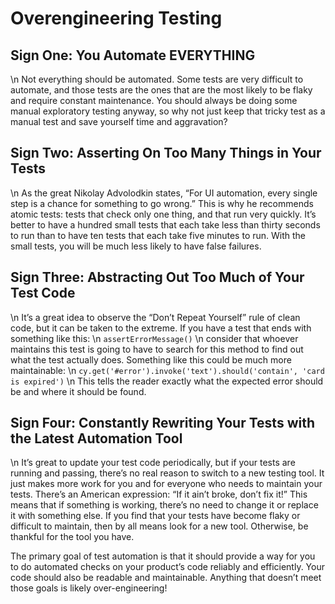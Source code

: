 # Overengineering Testing


## **Sign One: You Automate EVERYTHING**

 \n Not everything should be automated. Some tests are very difficult to automate, and those tests are the ones that are the most likely to be flaky and require constant maintenance. You should always be doing some manual exploratory testing anyway, so why not just keep that tricky test as a manual test and save yourself time and aggravation?


## **Sign Two: Asserting On Too Many Things in Your Tests**

 \n As the great Nikolay Advolodkin states, “For UI automation, every single step is a chance for something to go wrong.” This is why he recommends atomic tests: tests that check only one thing, and that run very quickly. It’s better to have a hundred small tests that each take less than thirty seconds to run than to have ten tests that each take five minutes to run. With the small tests, you will be much less likely to have false failures.


## **Sign Three: Abstracting Out Too Much of Your Test Code**

 \n It’s a great idea to observe the “Don’t Repeat Yourself” rule of clean code, but it can be taken to the extreme. If you have a test that ends with something like this: \n `assertErrorMessage()` \n consider that whoever maintains this test is going to have to search for this method to find out what the test actually does. Something like this could be much more maintainable: \n `cy.get('#error').invoke('text').should('contain', 'card is expired')` \n This tells the reader exactly what the expected error should be and where it should be found.



## **Sign Four: Constantly Rewriting Your Tests with the Latest Automation Tool**

 \n It’s great to update your test code periodically, but if your tests are running and passing, there’s no real reason to switch to a new testing tool. It just makes more work for you and for everyone who needs to maintain your tests. There’s an American expression: “If it ain’t broke, don’t fix it!” This means that if something is working, there’s no need to change it or replace it with something else. If you find that your tests have become flaky or difficult to maintain, then by all means look for a new tool. Otherwise, be thankful for the tool you have.

The primary goal of test automation is that it should provide a way for you to do automated checks on your product’s code reliably and efficiently. Your code should also be readable and maintainable. Anything that doesn’t meet those goals is likely over-engineering!